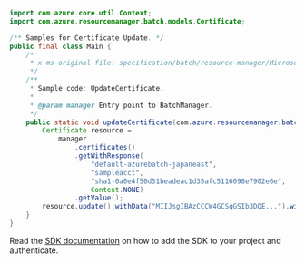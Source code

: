 ```java
import com.azure.core.util.Context;
import com.azure.resourcemanager.batch.models.Certificate;

/** Samples for Certificate Update. */
public final class Main {
    /*
     * x-ms-original-file: specification/batch/resource-manager/Microsoft.Batch/stable/2022-01-01/examples/CertificateUpdate.json
     */
    /**
     * Sample code: UpdateCertificate.
     *
     * @param manager Entry point to BatchManager.
     */
    public static void updateCertificate(com.azure.resourcemanager.batch.BatchManager manager) {
        Certificate resource =
            manager
                .certificates()
                .getWithResponse(
                    "default-azurebatch-japaneast",
                    "sampleacct",
                    "sha1-0a0e4f50d51beadeac1d35afc5116098e7902e6e",
                    Context.NONE)
                .getValue();
        resource.update().withData("MIIJsgIBAzCCCW4GCSqGSIb3DQE...").withPassword("<ExamplePassword>").apply();
    }
}
```

Read the [SDK documentation](https://github.com/Azure/azure-sdk-for-java/blob/azure-resourcemanager-batch_1.0.0/sdk/batch/azure-resourcemanager-batch/README.md) on how to add the SDK to your project and authenticate.

